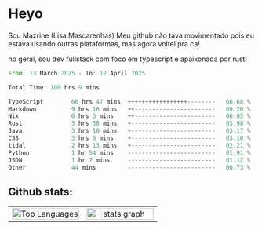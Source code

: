 # Heyo

Sou Mazrine (Lisa Mascarenhas)
Meu github não tava movimentado pois eu estava usando outras plataformas, mas agora voltei pra ca!

no geral, sou dev fullstack com foco em typescript e apaixonada por rust!
<!--START_SECTION:waka-->

```rust
From: 13 March 2025 - To: 12 April 2025

Total Time: 100 hrs 9 mins

TypeScript        66 hrs 47 mins  +++++++++++++++++--------   66.68 %
Markdown          9 hrs 16 mins   ++-----------------------   09.26 %
Nix               6 hrs 3 mins    ++-----------------------   06.05 %
Rust              3 hrs 58 mins   +------------------------   03.98 %
Java              3 hrs 10 mins   +------------------------   03.17 %
CSS               3 hrs 6 mins    +------------------------   03.10 %
tidal             2 hrs 13 mins   +------------------------   02.21 %
Python            1 hr 54 mins    -------------------------   01.91 %
JSON              1 hr 7 mins     -------------------------   01.12 %
Other             44 mins         -------------------------   00.73 %
```

<!--END_SECTION:waka-->

<!--
**Mazrine/Mazrine** is a ✨ _special_ ✨ repository because its `README.md` (this file) appears on your GitHub profile.

Here are some ideas to get you started:

- 🔭 I’m currently working on ...
- 🌱 I’m currently learning ...
- 👯 I’m looking to collaborate on ...
- 🤔 I’m looking for help with ...
- 💬 Ask me about ...
- 📫 How to reach me: ...
- 😄 Pronouns: ...
- ⚡ Fun fact: ...
-->


## Github stats:

<div align="center">
  <table width="100%">
    <tr>
      <td align="center" width="50%">
        <img src="https://github-readme-stats.vercel.app/api/top-langs/?username=mazrine&theme=tokyonight&layout=donut&langs_count=10&locale=pt-br" width="100%" alt="Top Languages" />
      </td>
      <td align="center" width="50%">
        <img src="https://github-readme-stats-yxqy.vercel.app/api?username=mazrine&hide_title=false&hide_rank=false&show_icons=true&count_private=true&disable_animations=false&theme=midnight-purple&locale=en&hide_border=true&order=1" width="100%" alt="stats graph" />
      </td>
    </tr>
  </table>
</div>
